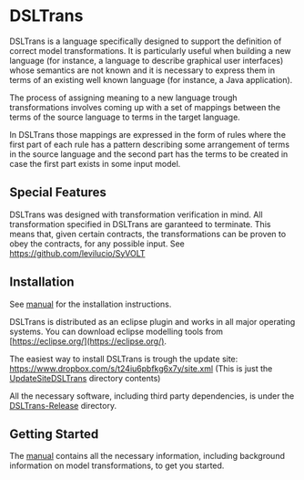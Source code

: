 DSLTrans
===========

DSLTrans is a language specifically designed to support the definition of correct model transformations.
It is particularly useful when building a new language (for instance, a language to describe graphical user interfaces) whose semantics are not known and it is necessary to express them in terms of an existing well known language (for instance, a Java application).

The process of assigning meaning to a new language trough transformations involves coming up with a set of mappings between the terms of the source language to terms in the target language.

In DSLTrans those mappings are expressed in the form of rules where the first part of each rule has a pattern describing some arrangement of terms in the source language and the second part has the terms to be created in case the first part exists in some input model.

Special Features
-------------------

DSLTrans was designed with transformation verification in mind. 
All transformation specified in DSLTrans are garanteed to terminate.
This means that, given certain contracts, the transformations can be proven to obey the contracts, for any possible input. See https://github.com/levilucio/SyVOLT

Installation
-------------------

See [manual](./DSLTransManual/document.pdf) for the installation instructions.

DSLTrans is distributed as an eclipse plugin and works in all major operating systems. You can download eclipse modelling tools from [https://eclipse.org/](https://eclipse.org/).

The easiest way to install DSLTrans is trough the update site:
https://www.dropbox.com/s/t24iu6pbfkg6x7y/site.xml  (This is just the [UpdateSiteDSLTrans](./UpdateSiteDSLTrans) directory contents)

All the necessary software, including third party dependencies, is under the [DSLTrans-Release](./DSLTrans-Release) directory.

Getting Started
-------------------

The [manual](./DSLTransManual/document.pdf) contains all the necessary information, including background information on model transformations, to get you started.

